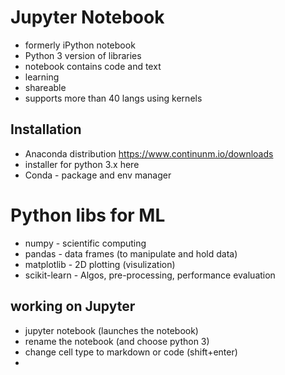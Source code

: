 
# Jupyter Notebook 
- formerly iPython notebook
- Python 3 version of libraries
- notebook contains code and text 
- learning
- shareable 
- supports more than 40 langs using kernels 

## Installation
- Anaconda distribution https://www.continunm.io/downloads
- installer for python 3.x here
- Conda - package and env manager

# Python libs for ML
- numpy - scientific computing 
- pandas - data frames (to manipulate and hold data)
- matplotlib - 2D plotting (visulization)
- scikit-learn - Algos, pre-processing, performance evaluation 

## working on Jupyter
- jupyter notebook (launches the notebook)
- rename the notebook (and choose python 3)
- change cell type to markdown or code (shift+enter)
- 

